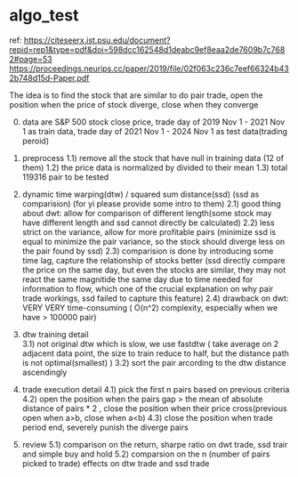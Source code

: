 # algo_test

ref: https://citeseerx.ist.psu.edu/document?repid=rep1&type=pdf&doi=598dcc162548d1deabc9ef8eaa2de7609b7c7682#page=53
https://proceedings.neurips.cc/paper/2019/file/02f063c236c7eef66324b432b748d15d-Paper.pdf

The idea is to find the stock that are similar to do pair trade, open the position when the price of stock diverge, close when they converge

0) data are S&P 500 stock close price, trade day of 2019 Nov 1 - 2021 Nov 1 as train data, trade day of 2021 Nov 1 - 2024 Nov 1 as test data(trading peroid)

1) preprocess
1.1) remove all the stock that have null in training data (12 of them)
1.2) the price data is normalized by divided to their mean
1.3) total 119316 pair to be tested


2) dynamic time warping(dtw) / squared sum distance(ssd) (ssd as comparision) (for yi please provide some intro to them)
2.1) good thing about dwt: allow for comparison of different length(some stock may have different length and ssd cannot directly be calculated)
2.2) less strict on the variance, allow for more profitable pairs (minimize ssd is equal to minimize the pair variance, so the stock should diverge less on the pair found by ssd)
2.3) comparision is done by introducing some time lag, capture the relationship of stocks better (ssd directly compare the price on the same day, but even the stocks are similar, they may not react the same magnitide the same day due to time needed for information to flow, which one of the crucial explanation on why pair trade workings, ssd failed to capture this feature)
2.4) drawback on dwt: VERY VERY time-consuming ( O(n^2) complexity, especially when we have > 100000 pair)

3) dtw training detail   
3.1) not original dtw which is slow, we use fastdtw ( take average on 2 adjacent data point, the size to train reduce to half, but the distance path is not optimal(smallest) )
3.2) sort the pair arcording to the dtw distance ascendingly 

4) trade execution detail
4.1) pick the first n pairs based on previous criteria
4.2) open the position when the pairs gap > the mean of absolute distance of pairs * 2 , close the position when their price cross(previous open when a>b, close when a<b)
4.3) close the position when trade period end, severely punish the diverge pairs

5) review
5.1) comparison on the return, sharpe ratio on dwt trade, ssd trair and simple buy and hold
5.2) comparsion on the n (number of pairs picked to trade) effects on dtw trade and ssd trade
